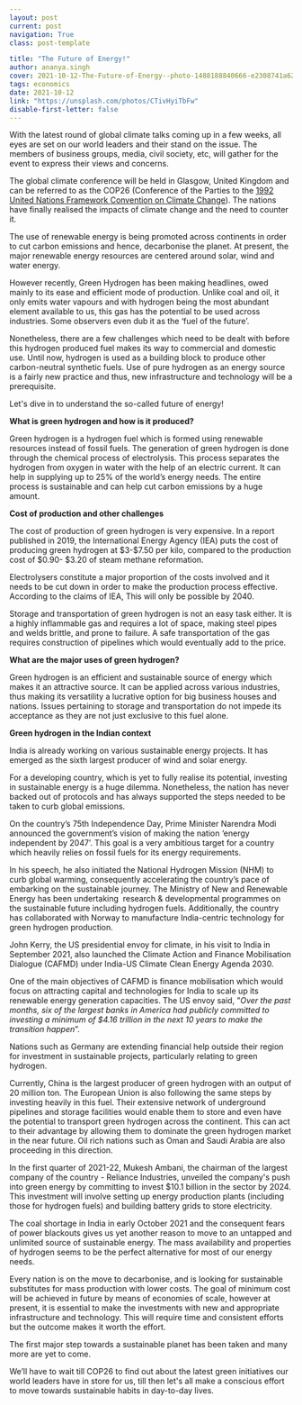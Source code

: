 ```yaml
---
layout: post
current: post
navigation: True
class: post-template

title: "The Future of Energy!"
author: ananya.singh
cover: 2021-10-12-The-Future-of-Energy--photo-1488188840666-e2308741a62f.jfif
tags: economics
date: 2021-10-12
link: "https://unsplash.com/photos/CTivHyiTbFw"
disable-first-letter: false
---
```

<p>With the latest round of global climate talks coming up in a few weeks, all eyes are set on our world leaders and their stand on the issue. The members of business groups, media, civil society, etc, will gather for the event to express their views and concerns.&nbsp;</p><p>The global climate conference will be held in Glasgow, United Kingdom and can be referred to as the COP26 (Conference of the Parties to the&nbsp;<a href="https://unfccc.int/process-and-meetings/the-convention/what-is-the-united-nations-framework-convention-on-climate-change" rel="noopener noreferrer" target="_blank" >1992 United Nations Framework Convention on Climate Change</a>). The nations have finally realised the impacts of climate change and the need to counter it.	</p><p>The use of renewable energy is being promoted across continents in order to cut carbon emissions and hence, decarbonise the planet. At present, the major renewable energy resources are centered around solar, wind and water energy.</p><p>However recently, Green Hydrogen has been making headlines, owed mainly to its ease and efficient mode of production. Unlike coal and oil, it only emits water vapours and with hydrogen being the most abundant element available to us, this gas has the potential to be used across industries. Some observers even dub it as the ‘fuel of the future’.</p><p>Nonetheless, there are a few challenges which need to be dealt with before this hydrogen produced fuel makes its way to commercial and domestic use. Until now, hydrogen is used as a building block to produce other carbon-neutral synthetic fuels. Use of pure hydrogen as an energy source is a fairly new practice and thus, new infrastructure and technology will be a prerequisite.&nbsp;</p><p>Let's dive in to understand the so-called future of energy!&nbsp;</p><p><strong >What is green hydrogen and how is it produced?</strong></p><p>Green hydrogen is a hydrogen fuel which is formed using renewable resources instead of fossil fuels. The generation of green hydrogen is done through the chemical process of electrolysis. This process separates the hydrogen from oxygen in water with the help of an electric current. It can help in supplying up to 25% of the world’s energy needs. The entire process is sustainable and can help cut carbon emissions by a huge amount.&nbsp;</p><p><strong >Cost of production and other challenges</strong></p><p>The cost of production of green hydrogen is very expensive. In a report published in 2019, the&nbsp;International Energy Agency (IEA)&nbsp;puts the cost of producing green hydrogen at&nbsp;$3-$7.50 per kilo, compared to the production cost of $0.90- $3.20 of steam methane reformation.&nbsp;</p><p>Electrolysers constitute a major proportion of the costs involved and it needs to be cut down in order to make the production process effective. According to the claims of IEA, This will only be possible by 2040.&nbsp;</p><p>Storage and transportation of green hydrogen is not an easy task either. It is a highly inflammable gas and requires a lot of space, making steel pipes and welds brittle, and prone to failure. A safe transportation of the gas requires construction of pipelines which would eventually add to the price.&nbsp;</p><p><strong >What are the major uses of green hydrogen?</strong></p><p>Green hydrogen is an efficient and sustainable source of energy which makes it an attractive source. It can be applied across various industries, thus making its versatility a lucrative option for big business houses and nations. Issues pertaining to storage and transportation do not impede its acceptance as they are not just exclusive to this fuel alone.&nbsp;</p><p><strong >Green hydrogen in the Indian context</strong></p><p>India is already working on various sustainable energy projects. It has emerged as the sixth largest producer of wind and solar energy.&nbsp;</p><p>For a developing country, which is yet to fully realise its potential, investing in sustainable energy is a huge dilemma. Nonetheless, the nation has never backed out of protocols and has always supported the steps needed to be taken to curb global emissions.&nbsp;</p><p>On the country’s 75th Independence Day, Prime Minister Narendra Modi announced the government’s vision of making the nation ‘energy independent by 2047’. This goal is a very ambitious target for a country which heavily relies on fossil fuels for its energy requirements.&nbsp;</p><p>In his speech, he also initiated the National Hydrogen Mission (NHM) to curb global warming, consequently accelerating the country’s pace of embarking on the sustainable journey. The Ministry of New and Renewable Energy has been undertaking&nbsp; research &amp; developmental programmes on the sustainable future including hydrogen fuels. Additionally, the country has collaborated with Norway to manufacture India-centric technology for green hydrogen production.&nbsp;</p><p>John Kerry, the US presidential envoy for climate, in his visit to India in September 2021, also launched the Climate Action and Finance Mobilisation Dialogue (CAFMD) under India-US Climate Clean Energy Agenda 2030.&nbsp;</p><p>One of the main objectives of CAFMD is finance mobilisation which would focus on attracting capital and technologies for India to scale up its renewable energy generation capacities. The US envoy said, ”<em >Over the past months, six of the largest banks in America had publicly committed to investing a minimum of $4.16 trillion in the next 10 years to make the transition happen</em>”.&nbsp;</p><p>Nations such as Germany are extending financial help outside their region for investment in sustainable projects, particularly relating to green hydrogen.&nbsp;</p><p>Currently, China is the largest producer of green hydrogen with an output of 20 million ton. The European Union is also following the same steps by investing heavily in this fuel. Their extensive network of underground pipelines and storage facilities would enable them to store and even have the potential to transport green hydrogen across the continent. This can act to their advantage by allowing them to dominate the green hydrogen market in the near future. Oil rich nations such as Oman and Saudi Arabia are also proceeding in this direction.&nbsp;&nbsp;</p><p>In the first quarter of 2021-22, Mukesh Ambani, the chairman of the largest company of the country - Reliance Industries, unveiled the company's push into green energy by committing to invest $10.1 billion in the sector by 2024. This investment will involve setting up energy production plants (including those for hydrogen fuels) and building battery grids to store electricity.&nbsp;</p><p>The coal shortage in India in early October 2021 and the consequent fears of power blackouts gives us yet another reason to move to an untapped and unlimited source of sustainable energy. The mass availability and properties of hydrogen seems to be the perfect alternative for most of our energy needs.&nbsp;</p><p>Every nation is on the move to decarbonise, and is looking for sustainable substitutes for mass production with lower costs. The goal of minimum cost will be achieved in future by means of economies of scale, however at present, it is essential to make the investments with new and appropriate infrastructure and technology. This will require time and consistent efforts but the outcome makes it worth the effort.&nbsp;</p><p>The first major step towards a sustainable planet has been taken and many more are yet to come.&nbsp;</p><p>We’ll have to wait till COP26 to find out about the latest green initiatives our world leaders have in store for us, till then let's all make a conscious effort to move towards sustainable habits in day-to-day lives.</p>
